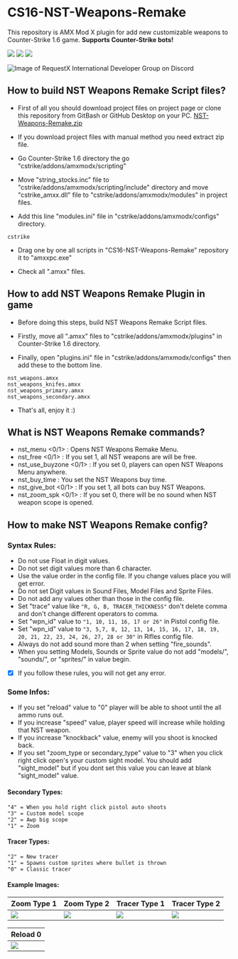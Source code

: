 # CS16-NST-Weapons-Remake
This repository is AMX Mod X plugin for add new customizable weapons to Counter-Strike 1.6 game. **Supports Counter-Strike bots!**

![](https://img.shields.io/badge/language-pawn-a68762?style=flat) ![](https://img.shields.io/badge/game-cs16-yellow?style=flat) ![](https://img.shields.io/badge/license-GNU-green?style=flat)

![Image of RequestX International Developer Group on Discord](https://raw.githubusercontent.com/kruz1337/CS16-NST-Weapons-Remake/main/thumbnail.png)

## How to build NST Weapons Remake Script files?
* First of all you should download project files on project page or clone this repository from GitBash or GitHub Desktop on your PC. [NST-Weapons-Remake.zip](https://github.com/kruz1337/CS16-NST-Weapons-Remake/releases/)

* If you download project files with manual method you need extract zip file.

* Go Counter-Strike 1.6 directory the go "cstrike/addons/amxmodx/scripting"

* Move "string_stocks.inc" file to "cstrike/addons/amxmodx/scripting/include" directory and move "cstrike_amxx.dll" file to "cstrike/addons/amxmodx/modules" in project files.

* Add this line "modules.ini" file in "cstrike/addons/amxmodx/configs" directory.
```
cstrike
```

* Drag one by one all scripts in "CS16-NST-Weapons-Remake" repository it to "amxxpc.exe"

* Check all ".amxx" files.

## How to add NST Weapons Remake Plugin in game
* Before doing this steps, build NST Weapons Remake Script files.

* Firstly, move all ".amxx" files to "cstrike/addons/amxmodx/plugins" in Counter-Strike 1.6 directory.

* Finally, open "plugins.ini" file in "cstrike/addons/amxmodx/configs" then add these to the bottom line.
```
nst_weapons.amxx
nst_weapons_knifes.amxx
nst_weapons_primary.amxx
nst_weapons_secondary.amxx
```

* That's all, enjoy it :)

## What is NST Weapons Remake commands?
* nst_menu <0/1> : Opens NST Weapons Remake Menu.
* nst_free <0/1> : If you set 1, all NST weapons are will be free.
* nst_use_buyzone <0/1> : If you set 0, players can open NST Weapons Menu anywhere.
* nst_buy_time <Second> : You set the NST Weapons buy time.
* nst_give_bot <0/1> : If you set 1, all bots can buy NST Weapons.
* nst_zoom_spk <0/1> : If you set 0, there will be no sound when NST weapon scope is opened.

## How to make NST Weapons Remake config?
### Syntax Rules:

* Do not use Float in digit values.
* Do not set digit values more than 6 character.
* Use the value order in the config file. If you change values place you will get error.
* Do not set Digit values in Sound Files, Model Files and Sprite Files.
* Do not add any values other than those in the config file.
* Set "trace" value like `"R, G, B, TRACER_THICKNESS"` don't delete comma and don't change different operators to comma.
* Set "wpn_id" value to `"1, 10, 11, 16, 17 or 26"` in Pistol config file. 
* Set "wpn_id" value to `"3, 5,7, 8, 12, 13, 14, 15, 16, 17, 18, 19, 20, 21, 22, 23, 24, 26, 27, 28 or 30"`
  in Rifles config file.
* Always do not add sound more than 2 when setting "fire_sounds".
* When you setting Models, Sounds or Sprite value do not add "models/", "sounds/", or "sprites/" in value begin.

- [x] If you follow these rules, you will not get any error.
  
### Some Infos:
- If you set "reload" value to "0" player will be able to shoot until the all ammo runs out.
- If you increase "speed" value, player speed will increase while holding that NST weapon.
- If you increase "knockback" value, enemy will you shoot is knocked back.
- If you set "zoom_type or secondary_type" value to "3" when you click right click open's your custom sight model. You should add "sight_model" but if you dont set this value you can leave at blank "sight_model" value.
 #### Secondary Types:
  ```
"4" = When you hold right click pistol auto shoots
"3" = Custom model scope
"2" = Awp big scope
"1" = Zoom
  ```
 #### Tracer Types:
  ```
"2" = New tracer
"1" = Spawns custom sprites where bullet is thrown
"0" = Classic tracer
  ```
  #### Example Images:
  | Zoom Type 1 | Zoom Type 2 | Tracer Type 1 | Tracer Type 2 |
  |-------------|-------------|---------------|---------------|
  |![](https://raw.githubusercontent.com/kruz1337/CS16-NST-Weapons-Remake/main/zoomtype1.png)|![](https://raw.githubusercontent.com/kruz1337/CS16-NST-Weapons-Remake/main/zoomtype2.png)             |![](https://raw.githubusercontent.com/kruz1337/CS16-NST-Weapons-Remake/main/tracertype1.png)                |![](https://raw.githubusercontent.com/kruz1337/CS16-NST-Weapons-Remake/main/tracertype2.png)              |
  
  | Reload 0 |
  |-------------|
  |![](https://user-images.githubusercontent.com/61029407/145643046-20b341ba-4534-4d9f-b6c6-a67164be107c.gif)|
